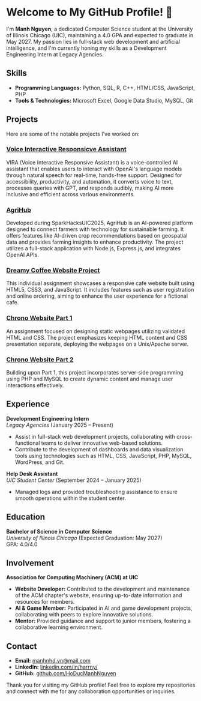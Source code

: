 # Welcome to My GitHub Profile! 👋

I'm **Manh Nguyen**, a dedicated Computer Science student at the University of Illinois Chicago (UIC), maintaining a 4.0 GPA and expected to graduate in May 2027. My passion lies in full-stack web development and artificial intelligence, and I'm currently honing my skills as a Development Engineering Intern at Legacy Agencies.

## Skills

- **Programming Languages:** Python, SQL, R, C++, HTML/CSS, JavaScript, PHP
- **Tools & Technologies:** Microsoft Excel, Google Data Studio, MySQL, Git

## Projects

Here are some of the notable projects I've worked on:
### [Voice Interactive Responsicve Assistant](https://github.com/HoDucManhNguyen/Voice-Interactive-Responsive-Assistant)

VIRA (Voice Interactive Responsive Assistant) is a voice-controlled AI assistant that enables users to interact with OpenAI's language models through natural speech for real-time, hands-free support. Designed for accessibility, productivity, and automation, it converts voice to text, processes queries with GPT, and responds audibly, making AI more inclusive and efficient across various environments.

### [AgriHub](https://github.com/HoDucManhNguyen/AgriHub-Farming-Sustainability-SparkHacksUIC2025)

Developed during SparkHacksUIC2025, AgriHub is an AI-powered platform designed to connect farmers with technology for sustainable farming. It offers features like AI-driven crop recommendations based on geospatial data and provides farming insights to enhance productivity. The project utilizes a full-stack application with Node.js, Express.js, and integrates OpenAI APIs. 

### [Dreamy Coffee Website Project](https://github.com/HoDucManhNguyen/Dreamy-Coffee-Website-Project)

This individual assignment showcases a responsive cafe website built using HTML5, CSS3, and JavaScript. It includes features such as user registration and online ordering, aiming to enhance the user experience for a fictional cafe.

### [Chrono Website Part 1](https://github.com/HoDucManhNguyen/Chrono-Website-Part-1)

An assignment focused on designing static webpages utilizing validated HTML and CSS. The project emphasizes keeping HTML content and CSS presentation separate, deploying the webpages on a Unix/Apache server. 

### [Chrono Website Part 2](https://github.com/HoDucManhNguyen/Chrono-Website-Part-2)

Building upon Part 1, this project incorporates server-side programming using PHP and MySQL to create dynamic content and manage user interactions effectively.

## Experience

**Development Engineering Intern**  
*Legacy Agencies* (January 2025 – Present)

- Assist in full-stack web development projects, collaborating with cross-functional teams to deliver innovative web-based solutions.
- Contribute to the development of dashboards and data visualization tools using technologies such as HTML, CSS, JavaScript, PHP, MySQL, WordPress, and Git.

**Help Desk Assistant**  
*UIC Student Center* (September 2024 – January 2025)

- Managed logs and provided troubleshooting assistance to ensure smooth operations within the student center.

## Education

**Bachelor of Science in Computer Science**  
*University of Illinois Chicago* (Expected Graduation: May 2027)  
GPA: 4.0/4.0

## Involvement

**Association for Computing Machinery (ACM) at UIC**

- **Website Developer:** Contributed to the development and maintenance of the ACM chapter's website, ensuring up-to-date information and resources for members.
- **AI & Game Member:** Participated in AI and game development projects, collaborating with peers to explore innovative solutions.
- **Mentor:** Provided guidance and support to junior members, fostering a collaborative learning environment.

## Contact

- **Email:** [manhnhd.vn@mail.com](mailto:manhnhd.vn@mail.com)
- **LinkedIn:** [linkedin.com/in/harrny/](https://www.linkedin.com/in/harrny/)
- **GitHub:** [github.com/HoDucManhNguyen](https://github.com/HoDucManhNguyen)

Thank you for visiting my GitHub profile! Feel free to explore my repositories and connect with me for any collaboration opportunities or inquiries.
